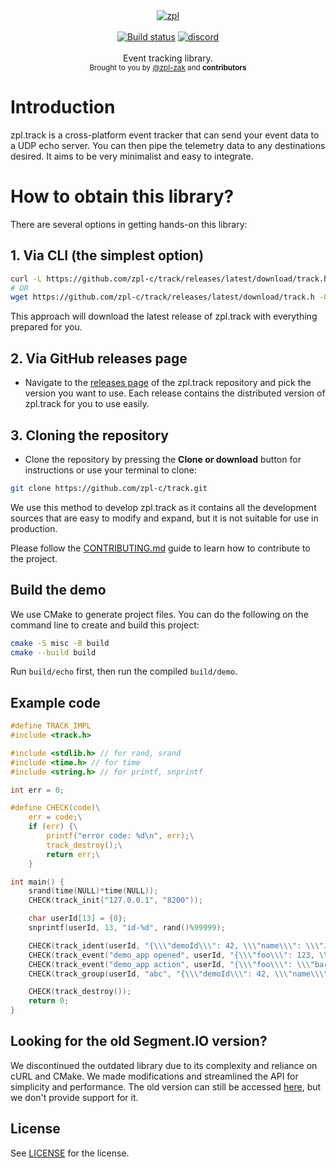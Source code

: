 <div align="center">
    <a href="https://github.com/zpl-c/zpl"><img src="https://user-images.githubusercontent.com/2182108/111983468-d5593e80-8b12-11eb-9c59-8c78ecc0504e.png" alt="zpl" /></a>
</div>

<br />

<div align="center">
    <a href="https://github.com/zpl-c/track/actions"><img src="https://img.shields.io/github/actions/workflow/status/zpl-c/track/tester.yml?branch=main&label=Tests&style=for-the-badge" alt="Build status" /></a>
    <a href="https://discord.gg/2fZVEym"><img src="https://img.shields.io/discord/354670964400848898?color=7289DA&style=for-the-badge" alt="discord" /></a>
</div>

<br />
<div align="center">
  Event tracking library.
</div>

<div align="center">
  <sub>
    Brought to you by <a href="https://github.com/zpl-zak">@zpl-zak</a>
    and <strong>contributors</strong>
  </sub>
</div>

# Introduction
zpl.track is a cross-platform event tracker that can send your event data to a UDP echo server. You can then pipe the telemetry data to any destinations desired. It aims to be very minimalist and easy to integrate.

# How to obtain this library?

There are several options in getting hands-on this library:

## 1. Via CLI (the simplest option)
```sh
curl -L https://github.com/zpl-c/track/releases/latest/download/track.h > track.h
# OR
wget https://github.com/zpl-c/track/releases/latest/download/track.h -O track.h
```

This approach will download the latest release of zpl.track with everything prepared for you.

## 2. Via GitHub releases page
* Navigate to the [releases page](https://github.com/zpl-c/track/releases) of the zpl.track repository and pick the version you want to use. Each release contains the distributed version of zpl.track for you to use easily.

## 3. Cloning the repository
* Clone the repository by pressing the **Clone or download** button for instructions or use your terminal to clone:
```sh
git clone https://github.com/zpl-c/track.git
```

We use this method to develop zpl.track as it contains all the development sources that are easy to modify and expand, but it is not suitable for use in production.

Please follow the [CONTRIBUTING.md](.github/CONTRIBUTING.md) guide to learn how to contribute to the project.

## Build the demo
We use CMake to generate project files.
You can do the following on the command line to create and build this project:
```sh
cmake -S misc -B build
cmake --build build
```

Run `build/echo` first, then run the compiled `build/demo`.

## Example code

```c
#define TRACK_IMPL
#include <track.h>

#include <stdlib.h> // for rand, srand
#include <time.h> // for time
#include <string.h> // for printf, snprintf

int err = 0;

#define CHECK(code)\
    err = code;\
    if (err) {\
        printf("error code: %d\n", err);\
        track_destroy();\
        return err;\
    }

int main() {
    srand(time(NULL)*time(NULL));
    CHECK(track_init("127.0.0.1", "8200"));

    char userId[13] = {0};
    snprintf(userId, 13, "id-%d", rand()%99999);

    CHECK(track_ident(userId, "{\\\"demoId\\\": 42, \\\"name\\\": \\\"Jane Doe\\\"}"));
    CHECK(track_event("demo_app opened", userId, "{\\\"foo\\\": 123, \\\"open_timestamp\\\": 123893893}"));
    CHECK(track_event("demo_app action", userId, "{\\\"foo\\\": \\\"bar\\\"}"));
    CHECK(track_group(userId, "abc", "{\\\"demoId\\\": 42, \\\"name\\\": \\\"Jane Doe\\\"}"));

    CHECK(track_destroy());
    return 0;
}
```

## Looking for the old Segment.IO version?
We discontinued the outdated library due to its complexity and reliance on cURL and CMake. We made modifications and streamlined the API for simplicity and performance. The old version can still be accessed [here](https://github.com/zpl-c/track/tree/v1), but we don't provide support for it.

## License

See [LICENSE](LICENSE) for the license.
